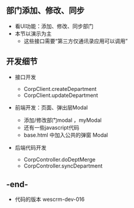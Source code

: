 
## 部门添加、修改、同步
- 看UI功能：添加、修改、同步部门
- 本节以演示为主 
    - 这些接口需要“第三方仅通讯录应用可以调用”

## 开发细节
- 接口开发
    - CorpClient.createDepartment
    - CorpClient.updateDepartment
    
- 前端开发：页面、弹出层Modal
    - 添加/修改部门modal ，myModal
    - 还有一些javascript代码
    - base.html 中加入公共的弹窗 Modal

- 后端代码开发
    - CorpController.doDeptMerge
    - CorpController.syncDepartment

## -end-
- 代码的版本 wescrm-dev-016

